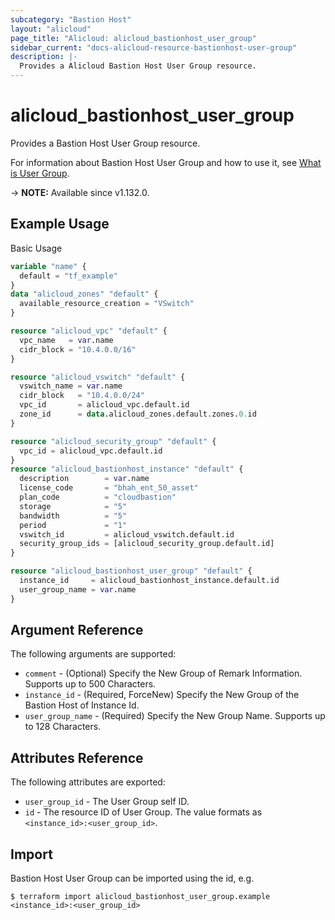 ```yaml
---
subcategory: "Bastion Host"
layout: "alicloud"
page_title: "Alicloud: alicloud_bastionhost_user_group"
sidebar_current: "docs-alicloud-resource-bastionhost-user-group"
description: |-
  Provides a Alicloud Bastion Host User Group resource.
---
```


# alicloud_bastionhost_user_group

Provides a Bastion Host User Group resource.

For information about Bastion Host User Group and how to use it, see [What is User Group](https://www.alibabacloud.com/help/doc-detail/204596.htm).

-> **NOTE:** Available since v1.132.0.

## Example Usage

Basic Usage

```terraform
variable "name" {
  default = "tf_example"
}
data "alicloud_zones" "default" {
  available_resource_creation = "VSwitch"
}

resource "alicloud_vpc" "default" {
  vpc_name   = var.name
  cidr_block = "10.4.0.0/16"
}

resource "alicloud_vswitch" "default" {
  vswitch_name = var.name
  cidr_block   = "10.4.0.0/24"
  vpc_id       = alicloud_vpc.default.id
  zone_id      = data.alicloud_zones.default.zones.0.id
}

resource "alicloud_security_group" "default" {
  vpc_id = alicloud_vpc.default.id
}
resource "alicloud_bastionhost_instance" "default" {
  description        = var.name
  license_code       = "bhah_ent_50_asset"
  plan_code          = "cloudbastion"
  storage            = "5"
  bandwidth          = "5"
  period             = "1"
  vswitch_id         = alicloud_vswitch.default.id
  security_group_ids = [alicloud_security_group.default.id]
}

resource "alicloud_bastionhost_user_group" "default" {
  instance_id     = alicloud_bastionhost_instance.default.id
  user_group_name = var.name
}
```

## Argument Reference

The following arguments are supported:

* `comment` - (Optional) Specify the New Group of Remark Information. Supports up to 500 Characters.
* `instance_id` - (Required, ForceNew) Specify the New Group of the Bastion Host of Instance Id.
* `user_group_name` - (Required) Specify the New Group Name. Supports up to 128 Characters.

## Attributes Reference

The following attributes are exported:

* `user_group_id` - The User Group self ID.
* `id` - The resource ID of User Group. The value formats as `<instance_id>:<user_group_id>`.

## Import

Bastion Host User Group can be imported using the id, e.g.

```shell
$ terraform import alicloud_bastionhost_user_group.example <instance_id>:<user_group_id>
```
